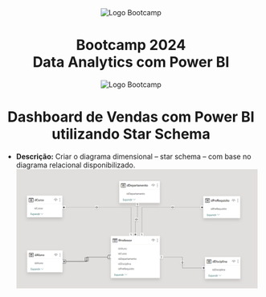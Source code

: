 <div align="center">
<img src="https://hermes.digitalinnovation.one/assets/diome/logo-full.svg" alt="Logo Bootcamp" width="80">
<h1>Bootcamp 2024 <br> Data Analytics com Power BI</h1>
<img src="https://hermes.dio.me/tracks/533ac6c6-f653-40e1-8050-da19cd540fa4.png" alt="Logo Bootcamp" width="220">
</div>
 
 <h1 align="center"> Dashboard de Vendas com Power BI utilizando Star Schema </h1>

 - **Descrição:** Criar o diagrama dimensional – star schema – com base no diagrama relacional disponibilizado.
   ![Captura de Tela](https://github.com/gabisoaress18/Dashboard_de_Vendas_com_Power_BI_utilizando_Star_Schema/blob/0dcd8de8700557a13ead3075bb20d94aecd2cb70/SchemaEstrela.png)
